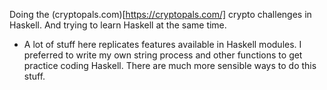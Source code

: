 Doing the (cryptopals.com)[https://cryptopals.com/] crypto challenges in Haskell.
And trying to learn Haskell at the same time.

* A lot of stuff here replicates features available in Haskell modules. I preferred to write my own string process and other functions to get practice coding Haskell. There are much more sensible ways to do this stuff.
